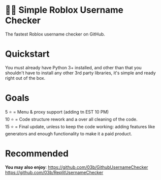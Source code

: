 # 🎄🎅 Simple Roblox Username Checker
The fastest Roblox username checker on GitHub.
# Quickstart
You must already have Python 3+ installed, and other than that you shouldn't have to install any other 3rd party libraries, it's simple and ready right out of the box.
# Goals
5 ⭐ = Menu & proxy support (adding tn EST 10 PM)\
10 ⭐ = Code structure rework and a over all cleaning of the code.\
15 ⭐ = Final update, unless to keep the code working: adding features like generators and enough functionality to make it a paid product.

# Recommended
**You may also enjoy**:
https://github.com/03b/GithubUsernameChecker
https://github.com/03b/ReplitUsernameChecker

